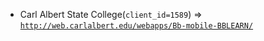  - Carl Albert State College(`client_id=1589`) => [`http://web.carlalbert.edu/webapps/Bb-mobile-BBLEARN/`](http://web.carlalbert.edu/webapps/Bb-mobile-BBLEARN/)
